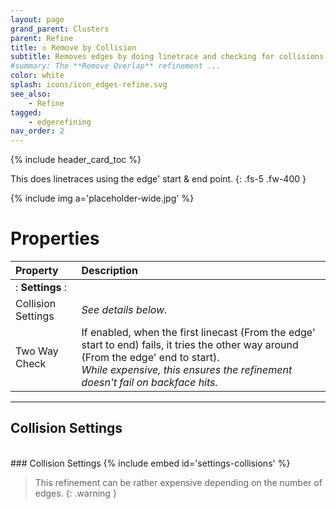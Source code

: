 ```yaml
---
layout: page
grand_parent: Clusters
parent: Refine
title: 🝔 Remove by Collision
subtitle: Removes edges by doing linetrace and checking for collisions.
#summary: The **Remove Overlap** refinement ...
color: white
splash: icons/icon_edges-refine.svg
see_also:
    - Refine
tagged: 
    - edgerefining
nav_order: 2
---
```


{% include header_card_toc %}

This does linetraces using the edge' start & end point.
{: .fs-5 .fw-400 } 

{% include img a='placeholder-wide.jpg' %}

# Properties

| Property       | Description          |
|:-------------|:------------------|
|: **Settings** :|
| Collision Settings         | *See details below.* |
| Two Way Check           | If enabled, when the first linecast (From the edge' start to end) fails, it tries the other way around (From the edge' end to start).<br>*While expensive, this ensures the refinement doesn't fail on backface hits.*|


---
## Collision Settings
<br>
### Collision Settings
{% include embed id='settings-collisions' %}


> This refinement can be rather expensive depending on the number of edges.
{: .warning }